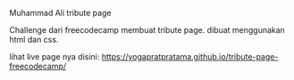 Muhammad Ali tribute page

Challenge dari freecodecamp membuat tribute page. dibuat menggunakan html dan css.

lihat live page nya disini: https://yogapratpratama.github.io/tribute-page-freecodecamp/
